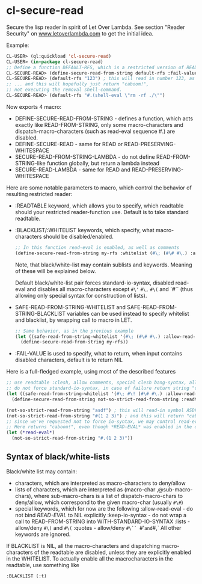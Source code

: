 cl-secure-read
==============

Secure the lisp reader in spirit of Let Over Lambda. See section "Reader Security" on www.letoverlambda.com
to get the initial idea.

Example:

```lisp
CL-USER> (ql:quickload 'cl-secure-read)
CL-USER> (in-package cl-secure-read)
;; Define a function DEFAULT-RFS, which is a restricted version of READ-FROM-STRING
CL-SECURE-READ> (define-secure-read-from-string default-rfs :fail-value "caboom!")
CL-SECURE-READ> (default-rfs "123") ; this will read in number 123, as expected ...
;; ... and this will hopefully just return "caboom!",
;; not executing the removal shell-command.
CL-SECURE-READ> (default-rfs "#.(shell-eval \"rm -rf ./\"")
```

Now exports 4 macro:

  *  DEFINE-SECURE-READ-FROM-STRING - defines a function, which acts exactly like READ-FROM-STRING,
     only some macro-characters and dispatch-macro-characters (such as read-eval sequence #.) are disabled.
  *  DEFINE-SECURE-READ - same for READ or READ-PRESERVING-WHITESPACE
  *  SECURE-READ-FROM-STRING-LAMBDA - do not define READ-FROM-STRING-like function globally, but
     return a lambda instead
  *  SECURE-READ-LAMBDA - same for READ and READ-PRESERVING-WHITESPACE

Here are some notable parameters to macro, which control the behavior of resulting restricted reader:

  *  :READTABLE keyword, which allows you to specify, which readtable should your restricted reader-function use.
     Default is to take standard readtable.
  *  :BLACKLIST/:WHITELIST keywords, which specify, what macro-characters should be disabled/enabled.

     ```lisp
     ;; In this function read-eval is enabled, as well as comments
     (define-secure-read-from-string my-rfs :whitelist (#\; (#\# #\.) :allow-read-eval))
     ```
     Note, that black/white-list may contain sublists and keywords. Meaning of these will be explained below.

     Default black/white-list pair forces standard-io-syntax, disabled read-eval and
     disables all macro-characters except `#\'` `#\,` `#\(` and `#\``
     (thus allowing only special syntax for construction of lists).

  *  SAFE-READ-FROM-STRING-WHITELIST and SAFE-READ-FROM-STRING-BLACKLIST variables can be used instead
     to specify whitelist and blacklist, by wrapping call to macro in LET.

     ```lisp
     ;; Same behavior, as in the previous example
     (let ((safe-read-from-string-whitelist '(#\; (#\# #\.) :allow-read-eval)))
       (define-secure-read-from-string my-rfs))
     ```

  *  :FAIL-VALUE is used to specify, what to return, when input contains disabled characters,
     default is to return NIL

Here is a full-fledged example, using most of the described features

```lisp
;; use readtable :clesh, allow comments, special clesh bang-syntax, allow read-eval,
;; do not force standard-io-syntax, in case of failure return string "caboom!"
(let ((safe-read-from-string-whitelist '(#\; #\! (#\# #\.) :allow-read-eval :keep-io-syntax)))
  (define-secure-read-from-string not-so-strict-read-from-string :readtable :clesh :fail-value "caboom!"))

(not-so-strict-read-from-string "asdf") ; this will read-in symbol ASDF
(not-so-strict-read-from-string "#(1 2 3)") ; and this will return "caboom!"
;; since we've requested not to force io-syntax, we may control read-eval dynamically.
;; Here returns "caboom!", even though *READ-EVAL* was enabled in the definition
(let (*read-eval*)
  (not-so-strict-read-from-string "#.(1 2 3)"))
```

Syntax of black/white-lists
---------------------------

Black/white list may contain:

  * characters, which are interpreted as macro-characters to deny/allow
  * lists of characters, which are interpreted as (macro-char ,@sub-macro-chars), where
    sub-macro-chars is a list of dispatch-macro-chars to deny/allow, which correspond to the given macro-char
    (usually `#\#`)
  * special keywords, which for now are the following
    :allow-read-eval - do not bind *READ-EVAL* to NIL explicitly
    :keep-io-syntax - do not wrap a call to READ-FROM-STRING into WITH-STANDARD-IO-SYNTAX
    :lists - allow/deny `#\)` and `#\(`
    :quotes - allow/deny `#\`` `#\'` and `#\,`
    All other keywords are ignored.
   
If BLACKLIST is NIL, all the macro-characters and dispatching macro-characters of the readtable
are disabled, unless they are explicitly enabled in the WHITELIST.
To actually enable all the macrocharacters in the readtable, use something like
```lisp
:BLACKLIST (:t)
```